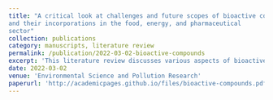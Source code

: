 ```yaml
---
title: "A critical look at challenges and future scopes of bioactive compounds
and their incorporations in the food, energy, and pharmaceutical
sector"
collection: publications
category: manuscripts, literature review
permalink: /publication/2022-03-02-bioactive-compounds
excerpt: 'This literature review discusses various aspects of bioactive compounds. It provides a detailed account of conventional and upcoming methods of extraction and characterisation covered in the literature. Finally, we also described the applications of bioactive compounds in sectors such as food, pharmaceutical, bioremediation, energy, and the chemical industry.'
date: 2022-03-02
venue: 'Environmental Science and Pollution Research'
paperurl: 'http://academicpages.github.io/files/bioactive-compounds.pdf'
---
```



